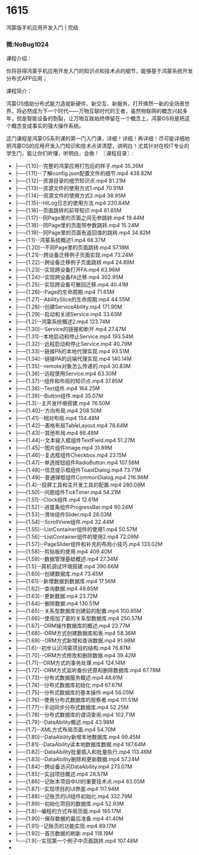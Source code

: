 # 1615
鸿蒙版手机应用开发入门 | 完结
### 微:NoBug1024 


课程介绍：

你将获得鸿蒙手机应用开发入门的知识点和技术点的细节，能够基于鸿蒙系统开发分布式APP应用；


课程简介：

鸿蒙OS借助分布式能力造就新硬件、新交互、新服务，打开焕然一新的全场景世界，将必然成为下一个时代——万物互联时代的王者，虽然物联网的概念兴起多年，但是智能设备的割裂，让万物互联始终停留在一个概念上，鸿蒙OS将是把这个概念变成事实的强大操作系统。
 

这门课程是鸿蒙OS系列课的第一门入门课，详细！详细！再详细！尽可能详细地把鸿蒙OS的应用开发入门知识和技术点讲清楚，讲明白！尤其针对在校IT专业的学生门，能让你们听懂，听明白，会做！
〖课程目录〗:

- ├──[1.10]--完整的鸿蒙应用打包后的样子.mp4  35.26M
- ├──[1.11]--了解config.json配置文件的细节.mp4  438.82M
- ├──[1.12]--资源目录的细节知识点.mp4  81.21M
- ├──[1.13]--资源文件的使用方式1.mp4  70.91M
- ├──[1.14]--资源文件的使用方式2.mp4  38.95M
- ├──[1.15]--HiLog日志的使用方法.mp4  220.84M
- ├──[1.16]--页面跳转的前导知识.mp4  61.85M
- ├──[1.17]--同Page里的页面之间无参跳转.mp4  19.44M
- ├──[1.18]--同Page里的页面带参数跳转.mp4  15.24M
- ├──[1.19]--同Page里的页面有返回值的跳转.mp4  34.82M
- ├──[1.1]--鸿蒙系统概述1.mp4  68.37M
- ├──[1.20]--不同Page里的页面跳转.mp4  57.18M
- ├──[1.21]--跨设备迁移例子页面实现.mp4  73.24M
- ├──[1.22]--跨设备迁移例子页面跳转.mp4  24.89M
- ├──[1.23]--实现跨设备打开FA.mp4  63.96M
- ├──[1.24]--实现跨设备FA迁移.mp4  302.95M
- ├──[1.25]--实现跨设备可撤回迁移.mp4  40.41M
- ├──[1.26]--Page的生命周期.mp4  71.65M
- ├──[1.27]--AbilitySlice的生命周期.mp4  44.55M
- ├──[1.28]--创建ServiceAbility.mp4  171.90M
- ├──[1.29]--启动和关闭Service.mp4  33.63M
- ├──[1.2]--鸿蒙系统概述2.mp4  123.74M
- ├──[1.30]--Service的链接和断开.mp4  27.47M
- ├──[1.31]--本地启动和停止Service.mp4  193.54M
- ├──[1.32]--远程启动和停止Service.mp4  40.79M
- ├──[1.33]--链接PA的本地代理实现.mp4  93.51M
- ├──[1.34]--链接PA的远端代理实现.mp4  140.14M
- ├──[1.35]--remote对象怎么传递的.mp4  30.83M
- ├──[1.36]--远程使用Service.mp4  63.30M
- ├──[1.37]--组件和布局的知识点.mp4  37.85M
- ├──[1.38]--Text组件.mp4  164.25M
- ├──[1.39]--Button组件.mp4  35.07M
- ├──[1.3]--主开发环境搭建.mp4  76.50M
- ├──[1.40]--方向布局.mp4  208.50M
- ├──[1.41]--相对布局.mp4  154.48M
- ├──[1.42]--表格布局TableLayout.mp4  78.64M
- ├──[1.43]--其他布局.mp4  86.48M
- ├──[1.44]--文本输入框组件TextField.mp4  51.27M
- ├──[1.45]--图片组件Image.mp4  31.89M
- ├──[1.46]--复选框组件Checkbox.mp4  23.15M
- ├──[1.47]--单选按钮组件RadioButton.mp4  107.56M
- ├──[1.48]--信息提示框组件ToastDialog.mp4  73.71M
- ├──[1.49]--普通弹框组件CommonDialog.mp4  216.96M
- ├──[1.4]--投屏工具和主开发工具的配置.mp4  280.08M
- ├──[1.50]--问题组件TickTimer.mp4  54.21M
- ├──[1.51]--Clock组件.mp4  12.61M
- ├──[1.52]--进度条组件ProgressBar.mp4  90.24M
- ├──[1.53]--滑块组件Slider.mp4  28.03M
- ├──[1.54]--ScrollView组件.mp4  32.44M
- ├──[1.55]--ListContainer组件的使用1.mp4  50.57M
- ├──[1.56]--ListContainer组件的使用2.mp4  72.09M
- ├──[1.57]--PageSlider组件和补充的布局小技巧.mp4  133.02M
- ├──[1.58]--剪贴板的使用.mp4  409.40M
- ├──[1.59]--数据管理基础概述.mp4  27.34M
- ├──[1.5]--真机调试环境搭建.mp4  390.66M
- ├──[1.60]--创建数据库.mp4  73.45M
- ├──[1.61]--新增数据到数据库.mp4  17.56M
- ├──[1.62]--查询数据.mp4  48.65M
- ├──[1.63]--更新数据.mp4  23.72M
- ├──[1.64]--删除数据.mp4  130.51M
- ├──[1.65]--关系型数据库创建前的配置.mp4  100.85M
- ├──[1.66]--使用加了密的关系型数据库.mp4  250.57M
- ├──[1.67]--ORM操作数据库的概述.mp4  23.77M
- ├──[1.68]--ORM方式创建数据库和表.mp4  58.36M
- ├──[1.69]--ORM方式新增和查询数据.mp4  91.98M
- ├──[1.6]--初步认识鸿蒙项目的结构.mp4  76.87M
- ├──[1.70]--ORM方式修改和删除数据.mp4  39.42M
- ├──[1.71]--ORM方式的事务处理.mp4  124.14M
- ├──[1.72]--ORM方式监听备份还原和删除数据库.mp4  67.78M
- ├──[1.73]--分布式数据服务概述.mp4  48.61M
- ├──[1.74]--分布式数据库初始化.mp4  67.67M
- ├──[1.75]--分布式数据库的基本操作.mp4  56.05M
- ├──[1.76]--使用分布式数据库的观察者.mp4  111.51M
- ├──[1.77]--手动同步分布式数据库.mp4  52.25M
- ├──[1.78]--分布式数据库的谓词查询.mp4  102.71M
- ├──[1.79]--DataAbility概述.mp4  43.98M
- ├──[1.7]--XML方式布局页面.mp4  54.70M
- ├──[1.80]--DataAbility新增本地数据库.mp4  99.45M
- ├──[1.81]--DataAbility读本地数据库数据.mp4  187.64M
- ├──[1.82]--DataAbility批量插入和批量执行.mp4  113.46M
- ├──[1.83]--DataAbility删除和更新数据.mp4  57.24M
- ├──[1.84]--跨设备访问DataAbility.mp4  273.07M
- ├──[1.85]--实战项目概述.mp4  28.57M
- ├──[1.86]--记账本项目中UI的重要技术点.mp4  63.05M
- ├──[1.87]--实现项目的UI界面.mp4  117.94M
- ├──[1.88]--记账页的UI组件初始化.mp4  332.79M
- ├──[1.89]--初始化项目的数据库.mp4  52.93M
- ├──[1.8]--编程的方式布局页面.mp4  165.17M
- ├──[1.90]--保存数据的最后准备.mp4  41.40M
- ├──[1.91]--记账页的功能实现.mp4  89.17M
- ├──[1.92]--首页数据的刷新.mp4  118.19M
- └──[1.9]--实现第一个例子中页面跳转.mp4  107.48M
- 
